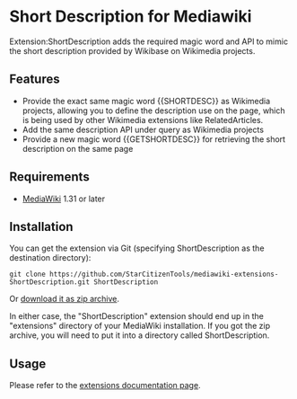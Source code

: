 # Short Description for Mediawiki
Extension:ShortDescription adds the required magic word and API to mimic the short description provided by Wikibase on Wikimedia projects.

## Features
* Provide the exact same magic word {{SHORTDESC}} as Wikimedia projects, allowing you to define the description use on the page, which is being used by other Wikimedia extensions like RelatedArticles.
* Add the same description API under query as Wikimedia projects
* Provide a new magic word {{GETSHORTDESC}} for retrieving the short description on the same page 

## Requirements
* [MediaWiki](https://www.mediawiki.org) 1.31 or later

## Installation
You can get the extension via Git (specifying ShortDescription as the destination directory):

    git clone https://github.com/StarCitizenTools/mediawiki-extensions-ShortDescription.git ShortDescription

Or [download it as zip archive](https://github.com/StarCitizenTools/mediawiki-extensions-ShortDescription/archive/master.zip).

In either case, the "ShortDescription" extension should end up in the "extensions" directory 
of your MediaWiki installation. If you got the zip archive, you will need to put it 
into a directory called ShortDescription.

## Usage
Please refer to the [extensions documentation page](https://www.mediawiki.org/wiki/Extension:ShortDescription).
